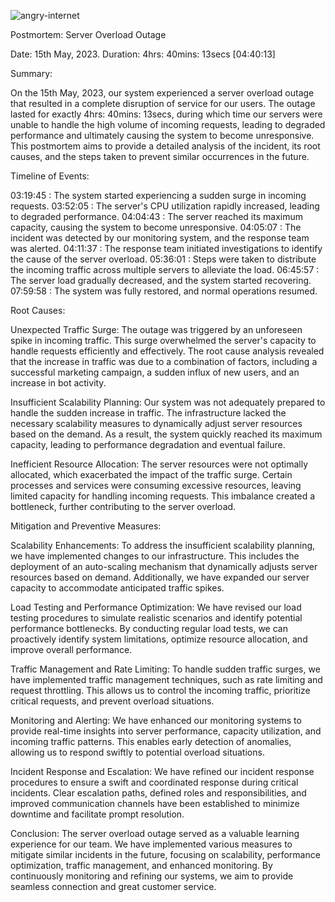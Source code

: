 ![angry-internet](https://github.com/Elvis-rozy/alx-system_engineering-devops/assets/111084342/fda2f3fc-1add-4b95-9a7d-6c464eabdc31)

Postmortem: Server Overload Outage

Date: 15th May, 2023.
Duration: 4hrs: 40mins: 13secs [04:40:13]

Summary:

On the 15th May, 2023, our system experienced a server overload outage that resulted in a complete disruption of service for our users. The outage lasted for exactly  4hrs: 40mins: 13secs, during which time our servers were unable to handle the high volume of incoming requests, leading to degraded performance and ultimately causing the system to become unresponsive. This postmortem aims to provide a detailed analysis of the incident, its root causes, and the steps taken to prevent similar occurrences in the future.

Timeline of Events:

03:19:45 : The system started experiencing a sudden surge in incoming requests.
03:52:05 : The server's CPU utilization rapidly increased, leading to degraded performance.
04:04:43 : The server reached its maximum capacity, causing the system to become unresponsive.
04:05:07 : The incident was detected by our monitoring system, and the response team was alerted.
04:11:37 : The response team initiated investigations to identify the cause of the server overload.
05:36:01 : Steps were taken to distribute the incoming traffic across multiple servers to alleviate the load.
06:45:57 : The server load gradually decreased, and the system started recovering.
07:59:58 : The system was fully restored, and normal operations resumed.

Root Causes:

Unexpected Traffic Surge: The outage was triggered by an unforeseen spike in incoming traffic. This surge overwhelmed the server's capacity to handle requests efficiently and effectively. The root cause analysis revealed that the increase in traffic was due to a combination of factors, including a successful marketing campaign, a sudden influx of new users, and an increase in bot activity.

Insufficient Scalability Planning: Our system was not adequately prepared to handle the sudden increase in traffic. The infrastructure lacked the necessary scalability measures to dynamically adjust server resources based on the demand. As a result, the system quickly reached its maximum capacity, leading to performance degradation and eventual failure.

Inefficient Resource Allocation: The server resources were not optimally allocated, which exacerbated the impact of the traffic surge. Certain processes and services were consuming excessive resources, leaving limited capacity for handling incoming requests. This imbalance created a bottleneck, further contributing to the server overload.

Mitigation and Preventive Measures:

Scalability Enhancements: To address the insufficient scalability planning, we have implemented changes to our infrastructure. This includes the deployment of an auto-scaling mechanism that dynamically adjusts server resources based on demand. Additionally, we have expanded our server capacity to accommodate anticipated traffic spikes.

Load Testing and Performance Optimization: We have revised our load testing procedures to simulate realistic scenarios and identify potential performance bottlenecks. By conducting regular load tests, we can proactively identify system limitations, optimize resource allocation, and improve overall performance.

Traffic Management and Rate Limiting: To handle sudden traffic surges, we have implemented traffic management techniques, such as rate limiting and request throttling. This allows us to control the incoming traffic, prioritize critical requests, and prevent overload situations.

Monitoring and Alerting: We have enhanced our monitoring systems to provide real-time insights into server performance, capacity utilization, and incoming traffic patterns. This enables early detection of anomalies, allowing us to respond swiftly to potential overload situations.

Incident Response and Escalation: We have refined our incident response procedures to ensure a swift and coordinated response during critical incidents. Clear escalation paths, defined roles and responsibilities, and improved communication channels have been established to minimize downtime and facilitate prompt resolution.

Conclusion:
The server overload outage served as a valuable learning experience for our team. We have implemented various measures to mitigate similar incidents in the future, focusing on scalability, performance optimization, traffic management, and enhanced monitoring. By continuously monitoring and refining our systems, we aim to provide seamless connection and great customer service.
